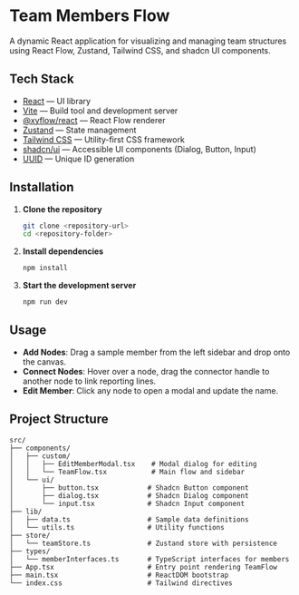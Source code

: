 # Team Members Flow

A dynamic React application for visualizing and managing team structures using React Flow, Zustand, Tailwind CSS, and shadcn UI components.

## Tech Stack

- [React](https://reactjs.org/) — UI library
- [Vite](https://vitejs.dev/) — Build tool and development server
- [@xyflow/react](https://github.com/xyflow/react) — React Flow renderer
- [Zustand](https://github.com/pmndrs/zustand) — State management
- [Tailwind CSS](https://tailwindcss.com/) — Utility-first CSS framework
- [shadcn/ui](https://ui.shadcn.com/) — Accessible UI components (Dialog, Button, Input)
- [UUID](https://github.com/uuidjs/uuid) — Unique ID generation

## Installation

1. **Clone the repository**

   ```bash
   git clone <repository-url>
   cd <repository-folder>
   ```

2. **Install dependencies**

   ```bash
   npm install
   ```
4. **Start the development server**

   ```bash
   npm run dev
   ```

## Usage

- **Add Nodes**: Drag a sample member from the left sidebar and drop onto the canvas.
- **Connect Nodes**: Hover over a node, drag the connector handle to another node to link reporting lines.
- **Edit Member**: Click any node to open a modal and update the name.

## Project Structure

```
src/
├── components/
│   ├── custom/
│   │   ├── EditMemberModal.tsx    # Modal dialog for editing
│   │   └── TeamFlow.tsx           # Main flow and sidebar
│   └── ui/
│       ├── button.tsx            # Shadcn Button component
│       ├── dialog.tsx            # Shadcn Dialog component
│       └── input.tsx             # Shadcn Input component
├── lib/
│   ├── data.ts                   # Sample data definitions
│   └── utils.ts                  # Utility functions
├── store/
│   └── teamStore.ts              # Zustand store with persistence
├── types/
│   └── memberInterfaces.ts       # TypeScript interfaces for members
├── App.tsx                       # Entry point rendering TeamFlow
├── main.tsx                      # ReactDOM bootstrap
└── index.css                     # Tailwind directives
```


